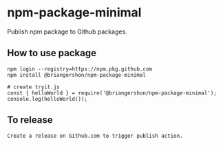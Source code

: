 # npm-package-minimal

Publish npm package to Github packages.

## How to use package

    npm login --registry=https://npm.pkg.github.com
    npm install @briangershon/npm-package-minimal

    # create tryit.js
    const { helloWorld } = require('@briangershon/npm-package-minimal');
    console.log(helloWorld());

## To release

    Create a release on Github.com to trigger publish action.